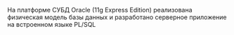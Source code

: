 На платформе СУБД Oracle (11g Express Edition) реализована физическая модель базы данных и разработано серверное приложение  на встроенном языке PL/SQL